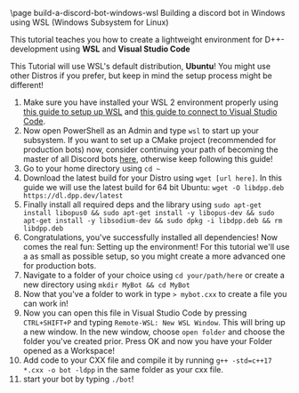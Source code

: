 \page build-a-discord-bot-windows-wsl Building a discord bot in Windows using WSL (Windows Subsystem for Linux)

This tutorial teaches you how to create a lightweight environment for D++-development using **WSL** and **Visual Studio Code**

This Tutorial will use WSL's default distribution, **Ubuntu**! You might use other Distros if you prefer, but keep in mind the setup process might be different!

1. Make sure you have installed your WSL 2 environment properly using [this guide to setup up WSL](https://docs.microsoft.com/en-us/windows/wsl/install) and [this guide to connect to Visual Studio Code](https://docs.microsoft.com/en-us/windows/wsl/tutorials/wsl-vscode).
2. Now open PowerShell as an Admin and type `wsl` to start up your subsystem. If you want to set up a CMake project (recommended for production bots) now, consider continuing your path of becoming the master of all Discord bots [here](https://dpp.dev/buildcmake.html), otherwise keep following this guide!
3. Go to your home directory using `cd ~`
4. Download the latest build for your Distro using `wget [url here]`. In this guide we will use the latest build for 64 bit Ubuntu: `wget -O libdpp.deb https://dl.dpp.dev/latest`
5. Finally install all required deps and the library using `sudo apt-get install libopus0 && sudo apt-get install -y libopus-dev && sudo apt-get install -y libsodium-dev && sudo dpkg -i libdpp.deb && rm libdpp.deb`
6. Congratulations, you've successfully installed all dependencies! Now comes the real fun: Setting up the environment! For this tutorial we'll use a as small as possible setup, so you might create a more advanced one for production bots.
7. Navigate to a folder of your choice using `cd your/path/here` or create a new directory using `mkdir MyBot && cd MyBot`
8. Now that you've a folder to work in type `> mybot.cxx` to create a file you can work in!
9. Now you can open this file in Visual Studio Code by pressing `CTRL+SHIFT+P` and typing `Remote-WSL: New WSL Window`. This will bring up a new window. In the new window, choose `open folder` and choose the folder you've created prior. Press OK and now you have your Folder opened as a Workspace!
10. Add code to your CXX file and compile it by running `g++ -std=c++17 *.cxx -o bot -ldpp` in the same folder as your cxx file.
11. start your bot by typing `./bot`!

